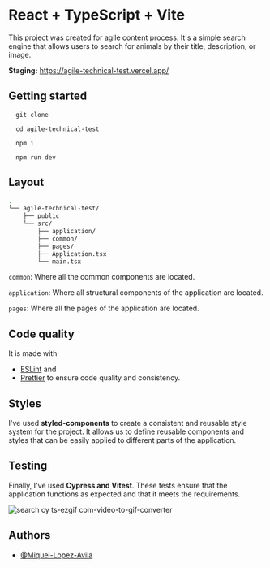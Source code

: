 # React + TypeScript + Vite

This project was created for agile content process. It's a simple search engine that allows users to search for animals by their title, description, or image.

**Staging:** https://agile-technical-test.vercel.app/

## Getting started

```
  git clone

  cd agile-technical-test

  npm i

  npm run dev
```

## Layout

```bash
.
└── agile-technical-test/
    ├── public
    └── src/
        ├── application/
        ├── common/
        ├── pages/
        ├── Application.tsx
        └── main.tsx
```

`common`: Where all the common components are located.

`application`: Where all structural components of the application are located.

`pages`: Where all the pages of the application are located.

## Code quality

It is made with

- [ESLint](https://eslint.org/) and
- [Prettier](https://prettier.io/) to ensure code quality and consistency.

## Styles

I've used **styled-components** to create a consistent and reusable style system for the project. It allows us to define reusable components and styles that can be easily applied to different parts of the application.

## Testing

Finally, I've used **Cypress and Vitest**. These tests ensure that the application functions as expected and that it meets the requirements.

![search cy ts-ezgif com-video-to-gif-converter](https://github.com/user-attachments/assets/a8ea8862-3890-4c76-adf0-e8eda9e76d69)

## Authors

- [@Miquel-Lopez-Avila](https://github.com/Miquel-Lopez-Avila)
